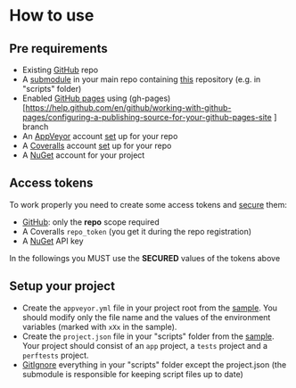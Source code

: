 # How to use

## Pre requirements
- Existing [GitHub](https://help.github.com/en/github/getting-started-with-github/create-a-repo ) repo
- A [submodule](https://gist.github.com/gitaarik/8735255 ) in your main repo containing [this](https://github.com/Sholtee/build ) repository (e.g. in "scripts" folder)
- Enabled [GitHub pages](https://guides.github.com/features/pages/ ) using (gh-pages)[https://help.github.com/en/github/working-with-github-pages/configuring-a-publishing-source-for-your-github-pages-site ] branch
- An [AppVeyor](https://www.appveyor.com ) account [set](https://www.appveyor.com/docs/ ) up for your repo
- A [Coveralls](https://coveralls.io ) account [set](https://docs.coveralls.io ) up for your repo
- A [NuGet](https://www.nuget.org ) account for your project

## Access tokens
To work properly you need to create some access tokens and [secure](https://ci.appveyor.com/tools/encrypt ) them:
- [GitHub](https://help.github.com/en/github/authenticating-to-github/creating-a-personal-access-token-for-the-command-line ): only the **repo** scope required
- A Coveralls `repo_token` (you get it during the repo registration)
- A [NuGet](https://docs.microsoft.com/en-us/nuget/nuget-org/publish-a-package ) API key

In the followings you MUST use the **SECURED** values of the tokens above

## Setup your project
- Create the `appveyor.yml` file in your project root from the [sample](https://github.com/Sholtee/build/blob/master/appveyor.yml.sample ). You should modify only the file name and the values of the environment variables (marked with `xXx` in the sample).
- Create the `project.json` file in your "scripts" folder from the [sample](https://github.com/Sholtee/build/blob/master/project.json.sample ). Your project should consist of an `app` project, a `tests` project and a `perftests` project.
- [GitIgnore](https://git-scm.com/docs/gitignore ) everything in your "scripts" folder except the project.json (the submodule is responsible for keeping script files up to date) 